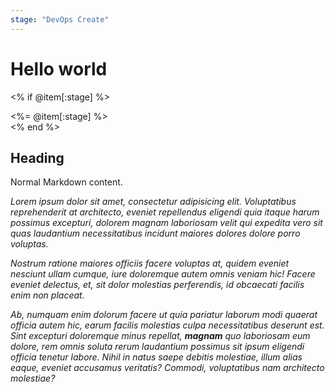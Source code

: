 ```yaml
---
stage: "DevOps Create"
---
```


# Hello world

<% if @item[:stage] %>
  <div class="badge-display badge-gitlab"><%= @item[:stage] %></div>
<% end %>

## Heading

Normal Markdown content.

_Lorem ipsum dolor sit amet, consectetur adipisicing elit. Voluptatibus reprehenderit at architecto, eveniet repellendus eligendi quia itaque harum possimus excepturi, dolorem magnam laboriosam velit qui expedita vero sit quas laudantium necessitatibus incidunt maiores dolores dolore porro voluptas._

_Nostrum ratione maiores officiis facere voluptas at, quidem eveniet nesciunt ullam cumque, iure doloremque autem omnis veniam hic! Facere eveniet delectus, et, sit dolor molestias perferendis, id obcaecati facilis enim non placeat._

_Ab, numquam enim dolorum facere ut quia pariatur laborum modi quaerat officia autem hic, earum facilis molestias culpa necessitatibus deserunt est. Sint excepturi doloremque minus repellat, **magnam** quo laboriosam eum dolore, rem omnis soluta rerum laudantium possimus sit ipsum eligendi officia tenetur labore. Nihil in natus saepe debitis molestiae, illum alias eaque, eveniet accusamus veritatis? Commodi, voluptatibus nam architecto molestiae?_
